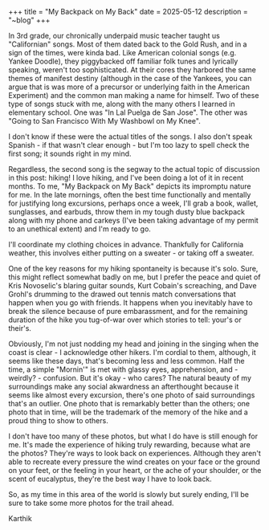 +++
title = "My Backpack on My Back"
date = 2025-05-12
description = "~blog"
+++

In 3rd grade, our chronically underpaid music teacher taught us "Californian" songs. Most of them dated back to the Gold Rush, and in a sign of the times, were kinda bad. Like American colonial songs (e.g. Yankee Doodle), they piggybacked off familiar folk tunes and lyrically speaking, weren't too sophisticated. At their cores they harbored the same themes of manifest destiny (although in the case of the Yankees, you can argue that is was more of a precursor or underlying faith in the American Experiment) and the common man making a name for himself. Two of these type of songs stuck with me, along with the many others I learned in elementary school. One was "In Lal Puelga de San Jose". The other was "Going to San Francisco With My Washbowl on My Knee".

I don't know if these were the actual titles of the songs. I also don't speak Spanish - if that wasn't clear enough - but I'm too lazy to spell check the first song; it sounds right in my mind.

Regardless, the second song is the segway to the actual topic of discussion in this post: hiking! I love hiking, and I've been doing a lot of it in recent months. To me, "My Backpack on My Back" depicts its impromptu nature for me. In the late mornings, often the best time functionally and mentally for justifying long excursions, perhaps once a week, I'll grab a book, wallet, sunglasses, and earbuds, throw them in my tough dusty blue backpack along with my phone and carkeys (I've been taking advantage of my permit to an unethical extent) and I'm ready to go. 

I'll coordinate my clothing choices in advance. Thankfully for California weather, this involves either putting on a sweater - or taking off a sweater. 

One of the key reasons for my hiking spontaneity is because it's solo. Sure, this might reflect somewhat badly on me, but I prefer the peace and quiet of Kris Novoselic's blaring guitar sounds, Kurt Cobain's screaching, and Dave Grohl's drumming to the drawed out tennis match conversations that happen when you go with friends. It happens when you inevitably have to break the silence because of pure embarassment, and for the remaining duration of the hike you tug-of-war over which stories to tell: your's or their's. 

Obviously, I'm not just nodding my head and joining in the singing when the coast is clear - I acknowledge other hikers. I'm cordial to them, although, it seems like these days, that's becoming less and less common. Half the time, a simple "Mornin'" is met with glassy eyes, apprehension, and - weirdly? - confusion. But it's okay - who cares? The natural beauty of my surroundings make any social akwardness an afterthought because it seems like almost every excursion, there's one photo of said surroundings that's an outlier. One photo that is remarkably better than the others; one photo that in time, will be the trademark of the memory of the hike and a proud thing to show to others.

I don't have too many of these photos, but what I do have is still enough for me. It's made the experience of hiking truly rewarding, because what are the photos? They're ways to look back on experiences. Although they aren't able to recreate every pressure the wind creates on your face or the ground on your feet, or the feeling in your heart, or the ache of your shoulder, or the scent of eucalyptus, they're the best way I have to look back. 

So, as my time in this area of the world is slowly but surely ending, I'll be sure to take some more photos for the trail ahead.

Karthik
